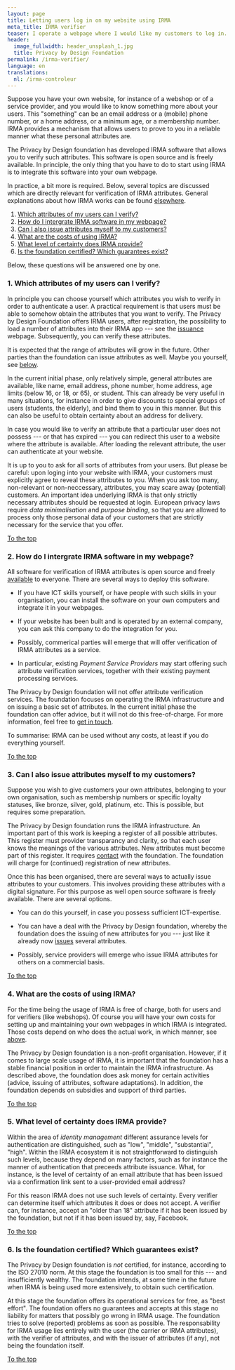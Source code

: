 ```yaml
---
layout: page
title: Letting users log in on my website using IRMA
meta_title: IRMA verifier
teaser: I operate a webpage where I would like my customers to log in. How can I do that with IRMA? What are the costs?
header:
  image_fullwidth: header_unsplash_1.jpg
  title: Privacy by Design Foundation
permalink: /irma-verifier/
language: en
translations:
  nl: /irma-controleur
---
```


<a name="top"></a>Suppose you have your own website, for instance of a
webshop or of a service provider, and you would like to know something
more about your users. This "something" can be an email address or a
(mobile) phone number, or a home address, or a minimum age, or a
membership number. IRMA provides a mechanism that allows users to
prove to you in a reliable manner what these personal attributes are.

The Privacy by Design foundation has developed IRMA software that
allows you to verify such attributes. This software is open source and
is freely available. In principle, the only thing that you have to do
to start using IRMA is to integrate this software into your own
webpage.

In practice, a bit more is required. Below, several topics are
discussed which are directly relevant for verification of IRMA
attributes. General explanations about how IRMA works can be found
[elsewhere](/irma-explanation).

 1. [Which attributes of my users can I verify?](#whichattributen)
 2. [How do I intergrate IRMA software in my webpage?](#software)
 3. [Can I also issue attributes myself to my customers?](#issue)
 4. [What are the costs of using IRMA?](#costs)
 5. [What level of certainty does IRMA provide?](#level)
 6. [Is the foundation certified? Which guarantees exist?](#certification)

Below, these questions will be answered one by one.

### <a name="whichattributen"></a>1. Which attributes of my users can I verify?

In principle you can choose yourself which attributes you wish to
verify in order to authenticate a user. A practical requirement is
that users must be able to somehow obtain the attributes that you want
to verify. The Privacy by Design Foundation offers IRMA users, after
registration, the possibility to load a number of attributes into
their IRMA app --- see the [issuance](/issuance)
webpage. Subsequently, you can verify these attributes.

It is expected that the range of attributes will grow in the future.
Other parties than the foundation can issue attributes as well.
Maybe you yourself, see [below](#issue).

In the current initial phase, only relatively simple, general
attributes are available, like name, email address, phone number, home
address, age limits (below 16, or 18, or 65), or student. This can
already be very useful in many situations, for instance in order to
give discounts to special groups of users (students, the elderly), and
bind them to you in this manner. But this can also be useful to obtain
certainty about an address for delivery.

In case you would like to verify an attribute that a particular user
does not possess --- or that has expired --- you can redirect this
user to a website where the attribute is available. After loading the
relevant attribute, the user can authenticate at your website.

It is up to you to ask for all sorts of attributes from your users.
But please be careful: upon loging into your website with IRMA, your
customers must explicitly agree to reveal these attributes to you.
When you ask too many, non-relevant or non-neccessary, attributes, you
may scare away (potential) customers. An important idea underlying
IRMA is that only strictly necessary attributes should be requested at
login. European privacy laws require *data minimalisation* and
*purpose binding*, so that you are allowed to process only those
personal data of your customers that are strictly necessary for the
service that you offer.

[To the top](#top)

### <a name="software"></a>2. How do I intergrate IRMA software in my webpage?

All software for verification of IRMA attributes is open source and
freely [available](https://credentials.github.io/) to everyone. There
are several ways to deploy this software.

 * If you have ICT skills yourself, or have people with such skills in
   your organisation, you can install the software on your own
   computers and integrate it in your webpages.

 * If your website has been built and is operated by an external
   company, you can ask this company to do the integration for you.

 * Possibly, commerical parties will emerge that will offer
   verification of IRMA attributes as a service.

 * In particular, existing *Payment Service Providers* may start
   offering such attribute verification services, together with their
   existing payment processing services.

The Privacy by Design foundation will not offer attribute verification
services. The foundation focuses on operating the IRMA infrastructure
and on issuing a basic set of attributes. In the current initial phase
the foundation can offer advice, but it will not do this
free-of-charge. For more information, feel free to [get in
touch](/contact-en).

To summarise: IRMA can be used without any costs, at least if you do
everything yourself.

[To the top](#top)

### <a name="issue"></a>3. Can I also issue attributes myself to my customers?

Suppose you wish to give customers your own attributes, belonging to
your own organisation, such as membership numbers or specific loyalty
statuses, like bronze, silver, gold, platinum, etc. This is possible,
but requires some preparation.

The Privacy by Design foundation runs the IRMA infrastructure. An
important part of this work is keeping a register of all possible
attributes. This register must provider transparancy and clarity,
so that each user knows the meanings of the various attributes.
New attributes must become part of this register. It requires
[contact](/contact-en) with the foundation. The foundation will
charge for (continued) registration of new attributes.

Once this has been organised, there are several ways to actually issue
attributes to your customers. This involves providing these attributes
with a digital signature. For this purpose as well open source software
is freely available. There are several options.

 * You can do this yourself, in case you possess sufficient
   ICT-expertise.

 * You can have a deal with the Privacy by Design foundation, whereby
   the foundation does the issuing of new attributes for you --- just
   like it already now [issues](/issuance) several attributes.

 * Possibly, service providers will emerge who issue IRMA attributes
   for others on a commercial basis.

[To the top](#top)


### <a name="costs"></a>4. What are the costs of using IRMA?

For the time being the usage of IRMA is free of charge, both for users
and for verifiers (like webshops). Of course you will have your own
costs for setting up and maintaining your own webpages in which IRMA
is integrated. Those costs depend on who does the actual work, in
which manner, see [above](#software).

The Privacy by Design foundation is a non-profit
organisation. However, if it comes to large scale usage of IRMA, it is
important that the foundation has a stable financial position in order
to maintain the IRMA infrastructure. As described above, the
foundation does ask money for certain activities (advice, issuing of
attributes, software adaptations). In addition, the foundation depends
on subsidies and support of third parties.

[To the top](#top)


### <a name="level"></a>5. What level of certainty does IRMA provide?

Within the area of *identity management* different assurance levels
for authentication are distinguished, such as "low", "middle",
"substantial", "high". Within the IRMA ecosystem it is not
straightforward to distinguish such levels, because they depend on
many factors, such as for instance the manner of authentication that
preceeds attribute issuance. What, for instance, is the level of
certainty of an email attribute that has been issued via a
confirmation link sent to a user-provided email address?

For this reason IRMA does not use such levels of certainty. Every
verifier can determine itself which attributes it does or does not
accept. A verifier can, for instance, accept an "older than 18"
attribute if it has been issued by the foundation, but not if it has
been issued by, say, Facebook.

[To the top](#top)


### <a name="certification"></a>6. Is the foundation certified? Which guarantees exist?

The Privacy by Design foundation is *not* certified, for instance,
according to the ISO 27010 norm. At this stage the foundation is too
small for this --- and insufficiently wealthy. The foundation intends,
at some time in the future when IRMA is being used more extensively,
to obtain such certification.

At this stage the foundation offers its operational services for free,
as "best effort". The foundation offers no guarantees and accepts at
this stage no liability for matters that possibly go wrong in IRMA
usage. The foundation tries to solve (reported) problems as soon as
possible. The responsability for IRMA usage lies entirely with the
user (the carrier or IRMA attributes), with the verifier of
attributes, and with the issuer of attributes (if any), not being the
foundation itself.

[To the top](#top)

